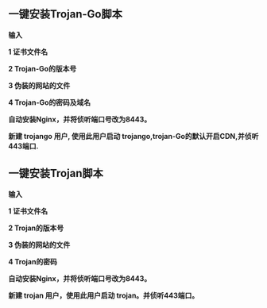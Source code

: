 ## 一键安装Trojan-Go脚本


**输入**

**1 证书文件名**

**2 Trojan-Go的版本号**

**3 伪装的网站的文件**

**4 Trojan-Go的密码及域名**


**自动安装Nginx，并将侦听端口号改为8443。**

**新建 trojango 用户, 使用此用户启动 trojango,trojan-Go的默认开启CDN,并侦听443端口.**


## 一键安装Trojan脚本


**输入**

**1 证书文件名**

**2 Trojan的版本号**

**3 伪装的网站的文件**

**4 Trojan的密码**


**自动安装Nginx，并将侦听端口号改为8443。**

**新建 trojan 用户，使用此用户启动 trojan。并侦听443端口。**

